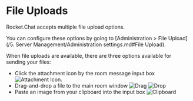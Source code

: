 # File Uploads

Rocket.Chat accepts multiple file upload options. 

You can configure these options by going to [Administration > File Upload](/5. Server Management/Administration settings.md#File Upload).

When file uploads are available, there are three options available for sending your files:

- Click the attachment icon by the room message input box ![Attachment Icon](https://cloud.githubusercontent.com/assets/1986378/14360192/9d49869c-fccb-11e5-8ff5-d240845da93a.png).
- Drag-and-drop a file to the main room window ![Drag](https://cloud.githubusercontent.com/assets/1986378/14360349/53d6ea58-fccc-11e5-8d9c-5f7d88e1772e.png) ![Drop](https://cloud.githubusercontent.com/assets/1986378/14360372/7345cf12-fccc-11e5-8854-a83d116a5653.png)
- Paste an image from your clipboard into the input box ![Clipboard](https://cloud.githubusercontent.com/assets/1986378/14360437/c88c35b0-fccc-11e5-9295-ef1d10a0a12f.png)
